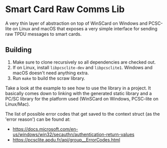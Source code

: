 # Smart Card Raw Comms Lib
A very thin layer of abstraction on top of WinSCard on Windows and PCSC-lite on Linux and macOS that exposes a very simple interface for sending raw TPDU messages to smart cards.

## Building
1. Make sure to clone recursively so all dependencies are checked out.
2. If on Linux, install `libpcsclite-dev` and `libpcsclite1`. Windows and macOS doesn't need anything extra.
3. Run `make` to build the scraw library.

Take a look at the example to see how to use the library in a project. It basically comes down to linking with the generated static library and a PC/SC library for the platform used (WinSCard on Windows, PCSC-lite on Linux/Mac).

The list of possible error codes that get saved to the context struct (as the 'error reason') can be found at:
- https://docs.microsoft.com/en-us/windows/win32/secauthn/authentication-return-values
- https://pcsclite.apdu.fr/api/group__ErrorCodes.html
